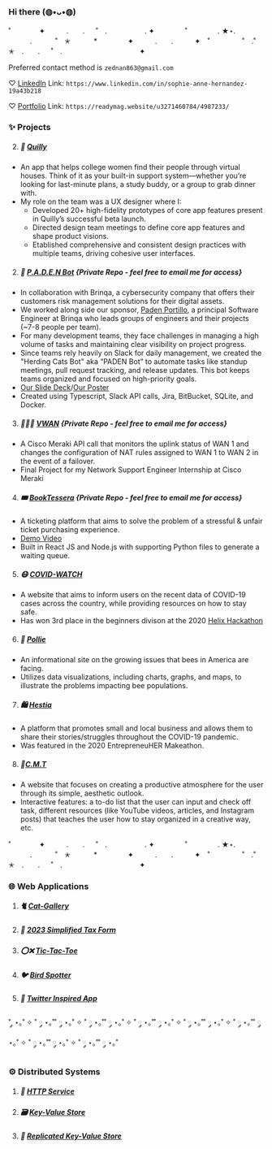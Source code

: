 ### Hi there (◍•ᴗ•◍)
˚　　　　✦　　　.　　. 　 ˚　.　　　　　 . ✦　　　 　˚　　　　 . ★⋆.
　　　.   　　˚　✭　 　　*　　 　　✦　　　.　　.　　　✦　˚ 　　　　 ˚　.˚　　　　　✭　.　　. 　 ˚　.　　　　 　　 　　　　 ✦

Preferred contact method is ```zednan863@gmail.com```

 ♡ [LinkedIn](https://www.linkedin.com/in/sophie-anne-hernandez-19a43b218/) Link: ```https://www.linkedin.com/in/sophie-anne-hernandez-19a43b218```

 ♡ [Portfolio](https://readymag.website/u3271460784/4987233/) Link: ```https://readymag.website/u3271460784/4987233/```

### ✨ Projects
2. ##### 📲 [Quilly](https://www.myquilly.com/)
- An app that helps college women find their people through virtual houses. Think of it as your built-in support system—whether you’re looking for last-minute plans, a study buddy, or a group to grab dinner with.
- My role on the team was a UX designer where I:
  -   Developed 20+ high-fidelity prototypes of core app features present in Quilly’s successful beta launch.
  -   Directed design team meetings to define core app features and shape product visions.
  -   Etablished comprehensive and consistent design practices with multiple teams, driving cohesive user interfaces.
2. ##### 🤖 [P.A.D.E.N Bot]( https://github.com/pomeloFellow/Paden-SlackBot) {Private Repo - feel free to email me for access}
- In collaboration with Brinqa, a cybersecurity company that offers their customers risk management solutions for their digital assets.
- We worked along side our sponsor, [Paden Portillo](https://www.linkedin.com/in/paden-portillo/), a principal Software Engineer at Brinqa who leads groups of engineers and their projects (~7-8 people per team).
- For many development teams, they face challenges in managing a high volume of tasks and maintaining clear visibility on project progress.
- Since teams rely heavily on Slack for daily management, we created the "Herding Cats Bot" aka “PADEN Bot” to automate tasks like standup meetings, pull request tracking, and release updates. This bot keeps teams organized and focused on high-priority goals.
- [Our Slide Deck](https://docs.google.com/presentation/d/1Q0I9HGyk7g37O_bOXqk33a_oBEzbYibW/edit?usp=sharing&ouid=110001840911440840845&rtpof=true&sd=true)/[Our Poster](https://docs.google.com/presentation/d/1KynPN7_2YtbN1lk68BN4X06iyDHSEPPxDcDjbTBd8Qk/edit?usp=sharing)
- Created using Typescript, Slack API calls, Jira, BitBucket, SQLite, and Docker.
3. ##### 👩🏻‍💻 [VWAN](https://github.com/S0ph13Ann3/VWAN) {Private Repo - feel free to email me for access}
- A Cisco Meraki API call that monitors the uplink status of WAN 1 and changes the configuration of NAT rules assigned to WAN 1 to WAN 2 in the event of a failover.
- Final Project for my Network Support Engineer Internship at Cisco Meraki
4. ##### 🎟️ [BookTessera](https://github.com/BookTessera/BookTessera) {Private Repo - feel free to email me for access}
- A ticketing platform that aims to solve the problem of a stressful & unfair ticket purchasing experience.
- [Demo Video](https://drive.google.com/file/d/17Yqf7Ckgf1-TyvWyInkws758qB9xwey4/view?usp=sharing) 
- Built in React JS and Node.js with supporting Python files to generate a waiting queue.
5. ##### 😷 [COVID-WATCH](https://github.com/S0ph13Ann3/COVID-WATCH/tree/main)
  - A website that aims to inform users on the recent data of COVID-19 cases across the country, while providing resources on how to stay safe.
  - Has won 3rd place in the beginners divison at the 2020 [Helix Hackathon](https://www.helixhacks.com/#results)
6. ##### 🐝 [Pollie](https://github.com/S0ph13Ann3/Pollie/tree/main)
 - An informational site on the growing issues that bees in America are facing.
 - Utilizes data visualizations, including charts, graphs, and maps, to illustrate the problems impacting bee populations.
7. ##### 🛍️ [Hestia](https://github.com/S0ph13Ann3/Hestia/tree/main)
 - A platform that promotes small and local business and allows them to share their stories/struggles throughout the COVID-19 pandemic. 
 - Was featured in the 2020 EntrepreneuHER Makeathon.
8. ##### 📝[C.M.T](https://github.com/S0ph13Ann3/C.M.T./tree/main)
- A website that focuses on creating a productive atmosphere for the user through its simple, aesthetic outlook.
- Interactive features: a to-do list that the user can input and check off task, different resources (like YouTube videos, articles, and Instagram posts) that teaches the user how to stay organized in a creative way, etc.

˚　　　　✦　　　.　　. 　 ˚　.　　　　　 . ✦　　　 　˚　　　　 . ★⋆.
　　　.   　　˚　✭　 　　*　　 　　✦　　　.　　.　　　✦　˚ 　　　　 ˚　.˚　　　　　✭　.　　. 　 ˚　.　　　　 　　 　　　　 ✦
### 🌐 Web Applications
1. ##### 🐈 [Cat-Gallery](https://github.com/S0ph13Ann3/Web-Applications/tree/main/Cat-Gallery)
2. ##### 💸 [2023 Simplified Tax Form](https://github.com/S0ph13Ann3/Web-Applications/tree/main/2023%20Simplified%20Tax%20Form)
3. ##### ⭕❌ [Tic-Tac-Toe](https://github.com/S0ph13Ann3/Web-Applications/tree/main/Tic-Tac-Toe)
4. ##### 🐦 [Bird Spotter](https://github.com/S0ph13Ann3/Web-Applications/tree/main/Bird%20Spotter)
5. ##### 📲 [Twitter Inspired App](https://github.com/S0ph13Ann3/Web-Applications/tree/main/Twitter%20Inspired%20App)
˚ ༘ ⋆｡˚ ✧ ˚ ༘ ⋆｡˚˚ ༘ ⋆｡˚ ✧ ˚ ༘ ⋆｡˚˚ ༘ ⋆｡˚ ✧ ˚ ༘ ⋆｡˚˚ ༘ ⋆｡˚ ✧ ˚ ༘ ⋆｡˚˚ ༘ ⋆｡˚ ✧ ˚ ༘ ⋆｡˚˚ ༘ ⋆｡˚ ✧ ˚ ༘ ⋆｡˚˚ ༘ ⋆｡˚ ✧ ˚ ༘ ⋆｡˚˚ ༘ ⋆｡˚ 
### ⚙️ Distributed Systems
1. ##### 📶 [HTTP Service](https://github.com/S0ph13Ann3/Distributed-Systems/tree/main/HTTP%20Service)
2. ##### 🗃️ [Key-Value Store](https://github.com/S0ph13Ann3/Distributed-Systems/tree/main/Key-Value%20Store)
3. ##### 🔁 [Replicated Key-Value Store](https://github.com/S0ph13Ann3/Distributed-Systems/tree/main/Replicated%20Key-Value%20Store) 
